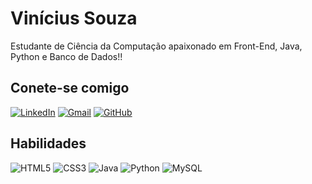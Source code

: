 # Vinícius Souza
Estudante de Ciência da Computação apaixonado em Front-End, Java, Python e Banco de Dados!!
## Conete-se comigo
[![LinkedIn](https://img.shields.io/badge/LinkedIn-000000?style=for-the-badge&logo=linkedin&logoColor=white)](https://www.linkedin.com/in/viniciussszo/)
[![Gmail](https://img.shields.io/badge/Gmail-000000?style=for-the-badge&logo=gmail&logoColor=white)](mailto:viniciusfaculdade08@gmail.com)
[![GitHub](https://img.shields.io/badge/GitHub-100000?style=for-the-badge&logo=github&logoColor=white)](https://github.com/viniciuszol)

## Habilidades 
![HTML5](https://img.shields.io/badge/HTML5-000000?style=for-the-badge&logo=html5&logoColor=white)
![CSS3](https://img.shields.io/badge/CSS3-000000?style=for-the-badge&logo=css3&logoColor=white)
![Java](https://img.shields.io/badge/java-000000?style=for-the-badge&logo=openjdk&logoColor=white)
![Python](https://img.shields.io/badge/python-000000?style=for-the-badge&logo=python&logoColor=white)
![MySQL](https://img.shields.io/badge/MySQL-00000F?style=for-the-badge&logo=mysql&logoColor=white)

